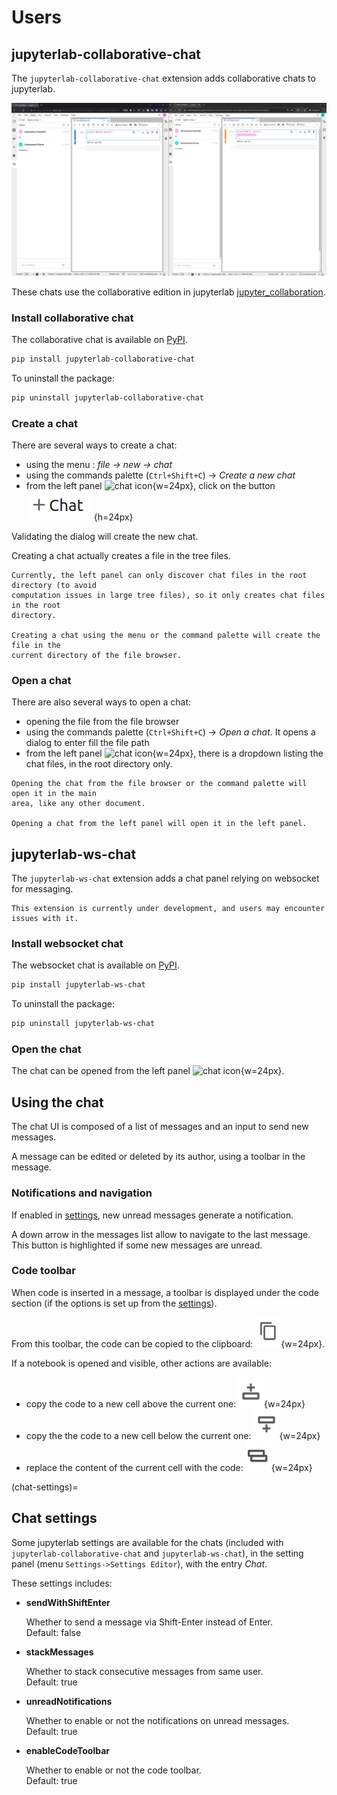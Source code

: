 # Users

## jupyterlab-collaborative-chat

The `jupyterlab-collaborative-chat` extension adds collaborative chats to jupyterlab.

![collaborative chat](../_static/images/collaboarative-chat.png)

These chats use the collaborative edition in jupyterlab [jupyter_collaboration](https://jupyterlab-realtime-collaboration.readthedocs.io/en/latest/).

### Install collaborative chat

The collaborative chat is available on [PyPI](https://pypi.org/project/jupyterlab-collaborative-chat/).

```bash
pip install jupyterlab-collaborative-chat
```

To uninstall the package:

```bash
pip uninstall jupyterlab-collaborative-chat
```

### Create a chat

There are several ways to create a chat:

- using the menu : *file -> new -> chat*
- using the commands palette (`Ctrl+Shift+C`) -> *Create a new chat*
- from the left panel ![chat icon](../../../packages/jupyter-chat/style/icons/chat.svg){w=24px},
click on the button ![left panel new chat](../_static/images/left-panel-new-chat.png){h=24px}

Validating the dialog will create the new chat.

Creating a chat actually creates a file in the tree files.

```{warning}
Currently, the left panel can only discover chat files in the root directory (to avoid
computation issues in large tree files), so it only creates chat files in the root
directory.

Creating a chat using the menu or the command palette will create the file in the
current directory of the file browser.
```

### Open a chat

There are also several ways to open a chat:

- opening the file from the file browser
- using the commands palette (`Ctrl+Shift+C`) -> *Open a chat*. It opens a dialog to
enter fill the file path
- from the left panel ![chat icon](../../../packages/jupyter-chat/style/icons/chat.svg){w=24px},
there is a dropdown listing the chat files, in the root directory only.

```{note}
Opening the chat from the file browser or the command palette will open it in the main
area, like any other document.

Opening a chat from the left panel will open it in the left panel.
```

## jupyterlab-ws-chat

The `jupyterlab-ws-chat` extension adds a chat panel relying on websocket for messaging.

```{warning}
This extension is currently under development, and users may encounter issues with it.
```

### Install websocket chat

The websocket chat is available on [PyPI](https://pypi.org/project/jupyterlab-ws-chat/).

```bash
pip install jupyterlab-ws-chat
```

To uninstall the package:

```bash
pip uninstall jupyterlab-ws-chat
```

### Open the chat

The chat can be opened from the left panel ![chat icon](../../../packages/jupyter-chat/style/icons/chat.svg){w=24px}.

## Using the chat

The chat UI is composed of a list of messages and an input to send new messages.

A message can be edited or deleted by its author, using a toolbar in the message.

### Notifications and navigation

If enabled in [settings](#chat-settings), new unread messages generate a notification.

A down arrow in the messages list allow to navigate to the last message. This button is highlighted if some new messages are unread.

### Code toolbar

When code is inserted in a message, a toolbar is displayed under the code section (if
the options is set up from the [settings](#chat-settings)).

From this toolbar, the code can be copied to the clipboard: ![code toolbar copy](../_static/images/code-toolbar-copy.png){w=24px}.

If a notebook is opened and visible, other actions are available:

- copy the code to a new cell above the current one: ![code toolbar cell above](../_static/images/code-toolbar-above.png){w=24px}
- copy the the code to a new cell below the current one: ![code toolbar cell below](../_static/images/code-toolbar-below.png){w=24px}
- replace the content of the current cell with the code: ![code toolbar cell replace](../_static/images/code-toolbar-replace.png){w=24px}

(chat-settings)=

## Chat settings

Some jupyterlab settings are available for the chats (included with `jupyterlab-collaborative-chat` and `jupyterlab-ws-chat`), in the setting panel (menu `Settings->Settings Editor`), with the entry *Chat*.

These settings includes:

- **sendWithShiftEnter**

  Whether to send a message via Shift-Enter instead of Enter.\
  Default: false

- **stackMessages**

  Whether to stack consecutive messages from same user.\
  Default: true

- **unreadNotifications**

  Whether to enable or not the notifications on unread messages.\
  Default: true

- **enableCodeToolbar**

  Whether to enable or not the code toolbar.\
  Default: true
